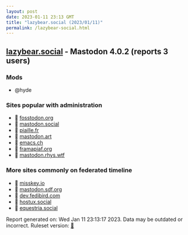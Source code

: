 ```yaml
---
layout: post
date: 2023-01-11 23:13 GMT
title: "lazybear.social (2023/01/11)"
permalink: /lazybear-social.html
---
```



## [lazybear.social](https://lazybear.social) - Mastodon 4.0.2 (reports 3 users)

### Mods
 * @hyde

### Sites popular with administration

* 🐘 [fosstodon.org](/fosstodon-org.html)
* 🐘 [mastodon.social](/mastodon-social.html)
* 🐘 [piaille.fr](/piaille-fr.html)
* 🐘 [mastodon.art](/mastodon-art.html)
* 🐘 [emacs.ch](/emacs-ch.html)
* 🐘 [framapiaf.org](/framapiaf-org.html)
* 🐘 [mastodon.rhys.wtf](/mastodon-rhys-wtf.html)

### More sites commonly on federated timeline

* 🐘 [misskey.io](/misskey-io.html)
* 🐘 [mastodon.sdf.org](/mastodon-sdf-org.html)
* 🐘 [dev.fedibird.com](/dev-fedibird-com.html)
* 🐘 [hostux.social](/hostux-social.html)
* 🐘 [equestria.social](/equestria-social.html)

Report generated on: Wed Jan 11 23:13:17 2023. Data may be outdated or incorrect.
Ruleset version: [🧁](/version-cupcake)
